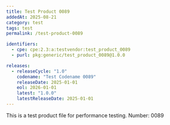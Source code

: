 ```yaml
---
title: Test Product 0089
addedAt: 2025-08-21
category: test
tags: test
permalink: /test-product-0089

identifiers:
  - cpe: cpe:2.3:a:testvendor:test_product_0089
  - purl: pkg:generic/test_product_0089@1.0.0

releases:
  - releaseCycle: "1.0"
    codename: "Test Codename 0089"
    releaseDate: 2025-01-01
    eol: 2026-01-01
    latest: "1.0.0"
    latestReleaseDate: 2025-01-01
---
```


This is a test product file for performance testing. Number: 0089
